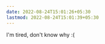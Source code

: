 ```yaml
---
date: 2022-08-24T15:01:26+05:30
lastmod: 2022-08-24T15:01:39+05:30
---
```


I'm tired, don't know why :(
